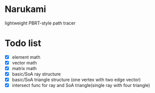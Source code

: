 # Narukami
lightweight PBRT-style path tracer

# Todo list
 - [x] element math 
 - [x] vector math
 - [x] matrix math
 - [x] basic/SoA ray structure
 - [x] basic/SoA triangle structure (one vertex with two edge vector)
 - [x] intersect func for ray and SoA triangle(single ray with four triangle)
